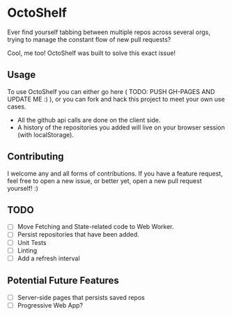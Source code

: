 # OctoShelf

Ever find yourself tabbing between multiple repos across several orgs,
trying to manage the constant flow of new pull requests?

Cool, me too! OctoShelf was built to solve this exact issue!

## Usage

To use OctoShelf you can either go here ( TODO: PUSH GH-PAGES AND UPDATE ME :) ),
or you can fork and hack this project to meet your own use cases.

* All the github api calls are done on the client side.
* A history of the repositories you added will live on your browser session (with localStorage).

## Contributing

I welcome any and all forms of contributions. If you have a feature request, feel
free to open a new issue, or better yet, open a new pull request yourself! :)


## TODO

- [ ] Move Fetching and State-related code to Web Worker.
- [ ] Persist repositories that have been added.
- [ ] Unit Tests
- [ ] Linting
- [ ] Add a refresh interval

## Potential Future Features

- [ ] Server-side pages that persists saved repos
- [ ] Progressive Web App?
